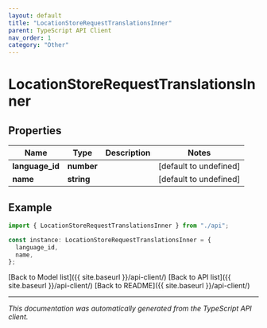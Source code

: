 ```yaml
---
layout: default
title: "LocationStoreRequestTranslationsInner"
parent: TypeScript API Client
nav_order: 1
category: "Other"
---
```


# LocationStoreRequestTranslationsInner

## Properties

| Name            | Type       | Description | Notes                  |
| --------------- | ---------- | ----------- | ---------------------- |
| **language_id** | **number** |             | [default to undefined] |
| **name**        | **string** |             | [default to undefined] |

## Example

```typescript
import { LocationStoreRequestTranslationsInner } from "./api";

const instance: LocationStoreRequestTranslationsInner = {
  language_id,
  name,
};
```

[Back to Model list]({{ site.baseurl }}/api-client/) [Back to API list]({{ site.baseurl }}/api-client/) [Back to README]({{ site.baseurl }}/api-client/)

---

_This documentation was automatically generated from the TypeScript API client._
